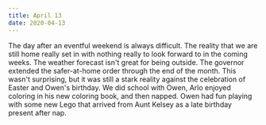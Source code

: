 ```yaml
---
title: April 13
date: 2020-04-13
---
```

The day after an eventful weekend is always difficult. The reality that we are still home really set in with nothing really to look forward to in the coming weeks. The weather forecast isn't great for being outside. The governor extended the safer-at-home order through the end of the month. This wasn't surprising, but it was still a stark reality against the celebration of Easter and Owen's birthday. We did school with Owen, Arlo enjoyed coloring in his new coloring book, and then napped. Owen had fun playing with some new Lego that arrived from Aunt Kelsey as a late birthday present after nap.